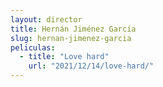 ```yaml
---
layout: director
title: Hernán Jiménez García
slug: hernan-jimenez-garcia
peliculas:
  - title: "Love hard"
    url: "2021/12/14/love-hard/"
---
```

